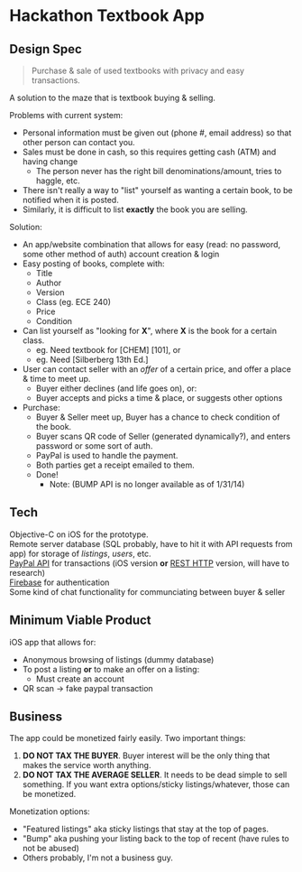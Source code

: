 Hackathon Textbook App
=========
Design Spec
----

> Purchase & sale of used textbooks with privacy and easy transactions.

A solution to the maze that is textbook buying & selling.  

Problems with current system:
- Personal information must be given out (phone #, email address) so that other person can contact you.
- Sales must be done in cash, so this requires getting cash (ATM) and having change
  - The person never has the right bill denominations/amount, tries to haggle, etc.
- There isn't really a way to "list" yourself as wanting a certain book, to be notified when it is posted.
- Similarly, it is difficult to list **exactly** the book you are selling.

Solution:
- An app/website combination that allows for easy (read: no password, some other method of auth) account creation & login
- Easy posting of books, complete with:
  - Title
  - Author
  - Version
  - Class (eg. ECE 240)
  - Price
  - Condition
- Can list yourself as "looking for **X**", where **X** is the book for a certain class. 
  - eg. Need textbook for [CHEM] [101], or
  - eg. Need [Silberberg 13th Ed.]
- User can contact seller with an *offer* of a certain price, and offer a place & time to meet up.
    - Buyer either declines (and life goes on), or:
    - Buyer accepts and picks a time & place, or suggests other options
- Purchase:
  - Buyer & Seller meet up, Buyer has a chance to check condition of the book.
  - Buyer scans QR code of Seller (generated dynamically?), and enters password or some sort of auth.
  - PayPal is used to handle the payment.
  - Both parties get a receipt emailed to them.
  - Done!
    - Note: (BUMP API is no longer available as of 1/31/14)

Tech
-----------

Objective-C on iOS for the prototype.  
Remote server database (SQL probably, have to hit it with API requests from app) for storage of *listings*, *users*, etc.  
[PayPal API](https://developer.paypal.com/docs/classic/lifecycle/apps101/) for transactions (iOS version **or** [REST HTTP](blog.strikeiron.com/bid/63338/Integrate-a-REST-API-into-an-iPhone-App-in-less-than-15-minutes) version, will have to research)  
[Firebase](https://www.firebase.com/docs/security/simple-login-ios-email-password.html) for authentication  
Some kind of chat functionality for communciating between buyer & seller

Minimum Viable Product
-----------
iOS app that allows for:
- Anonymous browsing of listings (dummy database)
- To post a listing **or** to make an offer on a listing:
  - Must create an account
- QR scan -> fake paypal transaction

Business
-----------
The app could be monetized fairly easily. Two important things:  
1. **DO NOT TAX THE BUYER**. Buyer interest will be the only thing that makes the service worth anything.
2. **DO NOT TAX THE AVERAGE SELLER**. It needs to be dead simple to sell something. If you want extra options/sticky listings/whatever, those can be monetized.

Monetization options:
- "Featured listings" aka sticky listings that stay at the top of pages.
- "Bump" aka pushing your listing back to the top of recent (have rules to not be abused)
- Others probably, I'm not a business guy.    
